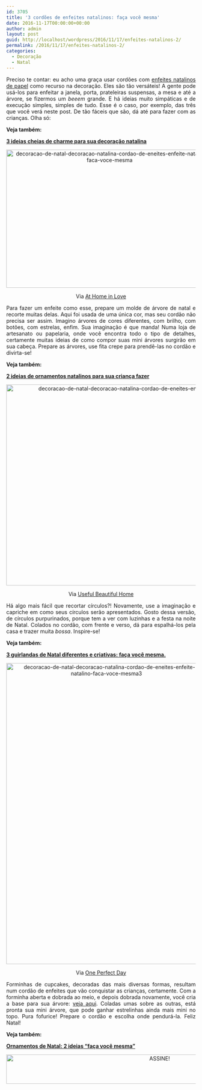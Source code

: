 ```yaml
---
id: 3705
title: '3 cordões de enfeites natalinos: faça você mesma'
date: 2016-11-17T00:00:00+00:00
author: admin
layout: post
guid: http://localhost/wordpress/2016/11/17/enfeites-natalinos-2/
permalink: /2016/11/17/enfeites-natalinos-2/
categories:
  - Decoração
  - Natal
---
```

<p align="justify">
  Preciso te contar: eu acho uma graça usar cordões com <a href="http://www.decoracaodacasa.com/enfeite-papel-decoracao-natal/" target="_blank">enfeites natalinos de papel</a> como recurso na decoração. Eles são tão versáteis! A gente pode usá-los para enfeitar a janela, porta, prateleiras suspensas, a mesa e até a árvore, se fizermos um <em>beeem</em> grande. E há ideias muito simpáticas e de execução simples, simples de tudo. Esse é o caso, por exemplo, das três que você verá neste post. De tão fáceis que são, dá até para fazer com as crianças. Olha só:
</p>

<p align="justify">
  <strong>Veja também:</strong>
</p>

<p align="justify">
  <a href="http://www.decoracaodacasa.com/ideias-decoracao-natalina/" target="_blank"><strong>3 ideias cheias de charme para sua decoração natalina</strong></a>
</p>

<p align="center">
  <img class="alignnone size-full wp-image-13274" src="http://www.trololodemulher.com.br/blog/wp-content/uploads/2016/11/DECORACAO-DE-NATAL-DECORACAO-NATALINA-CORDAO-DE-ENEITES-ENFEITE-NATALINO-FACA-VOCE-MESMA.jpg" alt="decoracao-de-natal-decoracao-natalina-cordao-de-eneites-enfeite-natalino-faca-voce-mesma" width="550" height="367" />
</p>

<p align="center">
  Via <a href="http://www.athomeinlove.com/diy-scandinavian-tree-garland/" target="_blank">At Home in Love</a>
</p>

<p align="justify">
  Para fazer um enfeite como esse, prepare um molde de árvore de natal e recorte muitas delas. Aqui foi usada de uma única cor, mas seu cordão não precisa ser assim. Imagino árvores de cores diferentes, com brilho, com botões, com estrelas, enfim. Sua imaginação é que manda! Numa loja de artesanato ou papelaria, onde você encontra todo o tipo de detalhes, certamente muitas ideias de como compor suas mini árvores surgirão em sua cabeça. Prepare as árvores, use fita crepe para prendê-las no cordão e divirta-se!
</p>

<p align="justify">
  <strong>Veja também:</strong>
</p>

<p align="justify">
  <a href="http://www.decoracaodacasa.com/ornamentos-natalinos/" target="_blank"><strong>2 ideias de ornamentos natalinos para sua criança fazer</strong></a>
</p>

<p align="center">
  <img class="alignnone size-full wp-image-13275" src="http://www.trololodemulher.com.br/blog/wp-content/uploads/2016/11/DECORACAO-DE-NATAL-DECORACAO-NATALINA-CORDAO-DE-ENEITES-ENFEITE-NATALINO-FACA-VOCE-MESMA2.jpg" alt="decoracao-de-natal-decoracao-natalina-cordao-de-eneites-enfeite-natalino-faca-voce-mesma2" width="800" height="534" />
</p>

<p align="center">
  Via <a href="http://usefulbeautifulhome.com/2013/12/diy-christmas-garland/" target="_blank">Useful Beautiful Home</a>
</p>

<p align="justify">
  Há algo mais fácil que recortar círculos?! Novamente, use a imaginação e capriche em como seus círculos serão apresentados. Gosto dessa versão, de círculos purpurinados, porque tem a ver com luzinhas e a festa na noite de Natal. Colados no cordão, com frente e verso, dá para espalhá-los pela casa e trazer muita <em>bossa</em>. Inspire-se!
</p>

<p align="justify">
  <strong>Veja também:</strong>
</p>

<p align="justify">
  <a href="http://www.decoracaodacasa.com/guirlandas-de-natal-2/" target="_blank"><strong>3 guirlandas de Natal diferentes e criativas: faça você mesma.</strong></a>
</p>

<p align="center">
  <img class="alignnone size-full wp-image-13276" src="http://www.trololodemulher.com.br/blog/wp-content/uploads/2016/11/DECORACAO-DE-NATAL-DECORACAO-NATALINA-CORDAO-DE-ENEITES-ENFEITE-NATALINO-FACA-VOCE-MESMA3.jpg" alt="decoracao-de-natal-decoracao-natalina-cordao-de-eneites-enfeite-natalino-faca-voce-mesma3" width="533" height="800" />
</p>

<p align="center">
  Via <a href="http://www.oneperfectdayblog.net/2013/12/23/diy-christmas-garland/" target="_blank">One Perfect Day</a>
</p>

<p align="justify">
  Forminhas de cupcakes, decoradas das mais diversas formas, resultam num cordão de enfeites que vão conquistar as crianças, certamente. Com a forminha aberta e dobrada ao meio, e depois dobrada novamente, você cria a base para sua árvore: <a href="http://cdn.oneperfectdayblog.net/wp-content/uploads/2013/12/patty-case-Christmas-trees.jpg" target="_blank">veja aqui</a>. Coladas umas sobre as outras, está pronta sua mini árvore, que pode ganhar estrelinhas ainda mais mini no topo. Pura fofurice! Prepare o cordão e escolha onde pendurá-la. Feliz Natal!
</p>

<p align="justify">
  <strong>Veja também:</strong>
</p>

<p align="justify">
  <strong><a href="http://www.decoracaodacasa.com/ornamentos-de-natal/" target="_blank">Ornamentos de Natal: 2 ideias “faça você mesma”</a></strong>
</p>

<p align="center">
  <a href="http://feedburner.google.com/fb/a/mailverify?uri=blogbichafemea&loc=pt_BR" target="_blank"><img class="alignnone size-full wp-image-10439" src="http://www.trololodemulher.com.br/blog/wp-content/uploads/2014/09/ASSINE.png" alt="ASSINE!" width="800" height="78" /></a>
</p>

<p align="justify">